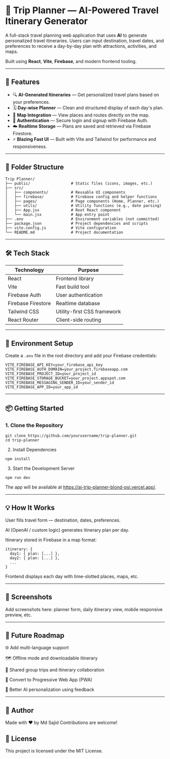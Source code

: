 # 🧳 Trip Planner — AI-Powered Travel Itinerary Generator

A full-stack travel planning web application that uses **AI** to generate personalized travel itineraries. Users can input destination, travel dates, and preferences to receive a day-by-day plan with attractions, activities, and maps.

Built using **React**, **Vite**, **Firebase**, and modern frontend tooling.

---

## 🚀 Features

- 🔍 **AI-Generated Itineraries** — Get personalized travel plans based on your preferences.
- 🗓️ **Day-wise Planner** — Clean and structured display of each day's plan.
- 📍 **Map Integration** — View places and routes directly on the map.
- 🔐 **Authentication** — Secure login and signup with Firebase Auth.
- ☁️ **Realtime Storage** — Plans are saved and retrieved via Firebase Firestore.
- ⚡ **Blazing Fast UI** — Built with Vite and Tailwind for performance and responsiveness.

---

## 📂 Folder Structure

```
Trip Planner/
├── public/                  # Static files (icons, images, etc.)
├── src/
│   ├── components/          # Reusable UI components
│   ├── firebase/            # Firebase config and helper functions
│   ├── pages/               # Page components (Home, Planner, etc.)
│   ├── utils/               # Utility functions (e.g., date parsing)
│   ├── App.jsx              # Root React component
│   └── main.jsx             # App entry point
├── .env                     # Environment variables (not committed)
├── package.json             # Project dependencies and scripts
├── vite.config.js           # Vite configuration
└── README.md                # Project documentation
```

---

## 🛠️ Tech Stack

| Technology     | Purpose                      |
|----------------|------------------------------|
| React          | Frontend library             |
| Vite           | Fast build tool              |
| Firebase Auth  | User authentication          |
| Firebase Firestore | Realtime database       |
| Tailwind CSS   | Utility-first CSS framework  |
| React Router   | Client-side routing          |

---

## 🔐 Environment Setup

Create a `.env` file in the root directory and add your Firebase credentials:
```
VITE_FIREBASE_API_KEY=your_firebase_api_key
VITE_FIREBASE_AUTH_DOMAIN=your_project.firebaseapp.com
VITE_FIREBASE_PROJECT_ID=your_project_id
VITE_FIREBASE_STORAGE_BUCKET=your_project.appspot.com
VITE_FIREBASE_MESSAGING_SENDER_ID=your_sender_id
VITE_FIREBASE_APP_ID=your_app_id
```

---

## 📦 Getting Started

### 1. Clone the Repository
```
git clone https://github.com/yourusername/trip-planner.git
cd trip-planner
```
2. Install Dependencies
```
npm install
```
3. Start the Development Server
```
npm run dev
```

The app will be available at https://ai-trip-planner-blond-psi.vercel.app/.

---

## 💡 How It Works
User fills travel form — destination, dates, preferences.

AI (OpenAI / custom logic) generates itinerary plan per day.

Itinerary stored in Firebase in a map format:
```
itinerary: {
  day1: { plan: [...] },
  day2: { plan: [...] },
  ...
}
```

Frontend displays each day with time-slotted places, maps, etc.

---

## 📸 Screenshots
Add screenshots here: planner form, daily itinerary view, mobile responsive preview, etc.

---

## 🔮 Future Roadmap
🌐 Add multi-language support

🗺️ Offline mode and downloadable itinerary

👥 Shared group trips and itinerary collaboration

📱 Convert to Progressive Web App (PWA)

🧠 Better AI personalization using feedback

---

## 🙌 Author
Made with ❤️ by Md Sajid
Contributions are welcome!

## 📄 License
This project is licensed under the MIT License.




